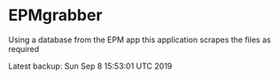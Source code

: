 # EPMgrabber
Using a database from the EPM app this application scrapes the files as required


Latest backup: Sun Sep 8 15:53:01 UTC 2019

